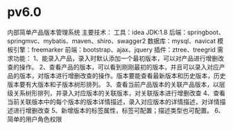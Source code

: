 # pv6.0
内部简单产品版本管理系统
主要技术：
工具：idea
JDK:1.8
后端：springboot、springmvc、mybatis、maven、shiro、swagger2
数据库：mysql、navicat
模板引擎：freemarker
前端：bootstrap、ajax、jquery
插件：ztree、treegrid
需求功能：
1、能录入产品，录入时默认添加一个最初版本，可以对产品进行增删改查的操作。
2、查看产品的版本，可以看到刚刚最初的版本，并且可以录入对应产品的版本，对版本进行增删改查的操作。版本要能查看最新版本和历史版本，历史版本要有大版本和子版本树形排列。
3、查看当前产品版本的关联产品版本，以层级关系树形排列，并录入对应版本的关联版本，对关联版本进行增删改查
4、查看当前关联版本中的每个版本的版本详情描述，录入对应版本的详情描述，对详情描述进行增删改查
5、新增版本的标签属性，标签可配置；描述类型也可配置。
6、简单的用户角色权限
